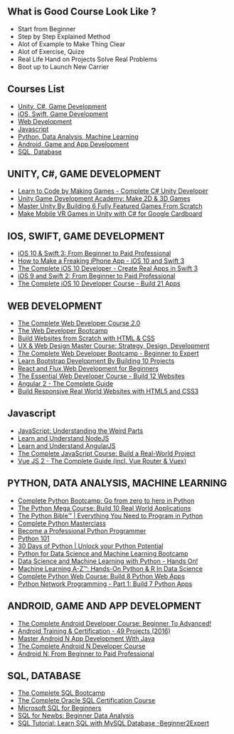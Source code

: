## What is Good Course Look Like ?

* Start from Beginner
* Step by Step Explained Method
* Alot of Example to Make Thing Clear
* Alot of Exercise, Quize
* Real Life Hand on Projects Solve Real Problems
* Boot up to Launch New Carrier


## Courses List

* [Unity, C#, Game Development](#unity-c-game-development)
* [iOS, Swift, Game Development](#ios-swift-game-development)
* [Web Development](#web-development)
* [Javascript](#javascript)
* [Python, Data Analysis, Machine Learning](#python-data-analysis-machine-learning)
* [Android, Game and App Development](#android-game-and-app-development)
* [SQL, Database](#sql-database)


## UNITY, C#, GAME DEVELOPMENT


* <a href="https://click.linksynergy.com/fs-bin/click?id=mEo*LYazi/o&subid=&offerid=323058.1&type=10&tmpid=14537&RD_PARM1=https%3A%2F%2Fwww.udemy.com%2Funitycourse%3Fpmtag%3DUDEMARCH" target="_blank">Learn to Code by Making Games - Complete C# Unity Developer</a>
* <a href="https://click.linksynergy.com/fs-bin/click?id=mEo*LYazi/o&subid=&offerid=323058.1&type=10&tmpid=14537&RD_PARM1=https%3A%2F%2Fwww.udemy.com%2Fdevslopes-unity3d%3Fpmtag%3DUDEMARCH" target="_blank">Unity Game Development Academy: Make 2D & 3D Games</a>
* <a href="https://click.linksynergy.com/fs-bin/click?id=mEo*LYazi/o&subid=&offerid=323058.1&type=10&tmpid=14537&RD_PARM1=https%3A%2F%2Fwww.udemy.com%2Fmake-mobile-games-like-a-pro-using-unity-game-engine%3Fpmtag%3DUDEMARCH" target="_blank">Master Unity By Building 6 Fully Featured Games From Scratch</a>
* <a href="https://click.linksynergy.com/fs-bin/click?id=mEo*LYazi/o&subid=&offerid=323058.1&type=10&tmpid=14537&RD_PARM1=https%3A%2F%2Fwww.udemy.com%2Fvrcourse%3Fpmtag%3DUDEMARCH" target="_blank">Make Mobile VR Games in Unity with C# for Google Cardboard</a>



## IOS, SWIFT, GAME DEVELOPMENT


* <a href="https://click.linksynergy.com/fs-bin/click?id=mEo*LYazi/o&subid=&offerid=323058.1&type=10&tmpid=14537&RD_PARM1=https%3A%2F%2Fwww.udemy.com%2Fdevslopes-ios10%2F%3Fpmtag%3DUDEMARCH" target="_blank">iOS 10 & Swift 3: From Beginner to Paid Professional</a>
* <a href="https://click.linksynergy.com/fs-bin/click?id=mEo*LYazi/o&subid=&offerid=323058.1&type=10&tmpid=14537&RD_PARM1=https%3A%2F%2Fwww.udemy.com%2Fhow-to-make-a-freaking-iphone-app-ios-10-swift-3-xcode-8%2F%3Fpmtag%3DUDEMARCH" target="_blank">How to Make a Freaking iPhone App - iOS 10 and Swift 3</a>
* <a href="https://click.linksynergy.com/fs-bin/click?id=mEo*LYazi/o&subid=&offerid=323058.1&type=10&tmpid=14537&RD_PARM1=https%3A%2F%2Fwww.udemy.com%2Fthe-complete-ios-10-developer-course%2F%3Fpmtag%3DUDEMARCH" target="_blank">The Complete iOS 10 Developer - Create Real Apps in Swift 3</a>
* <a href="https://click.linksynergy.com/fs-bin/click?id=mEo*LYazi/o&subid=&offerid=323058.1&type=10&tmpid=14537&RD_PARM1=https%3A%2F%2Fwww.udemy.com%2Fios9-swift%2F%3Fpmtag%3DUDEMARCH" target="_blank">iOS 9 and Swift 2: From Beginner to Paid Professional</a>
* <a href="https://click.linksynergy.com/fs-bin/click?id=mEo*LYazi/o&subid=&offerid=323058.1&type=10&tmpid=14537&RD_PARM1=https%3A%2F%2Fwww.udemy.com%2Fcomplete-ios-10-developer-course%2F%3Fpmtag%3DUDEMARCH" target="_blank">The Complete iOS 10 Developer Course - Build 21 Apps</a>



## WEB DEVELOPMENT


* <a href="https://click.linksynergy.com/fs-bin/click?id=mEo*LYazi/o&subid=&offerid=323058.1&type=10&tmpid=14537&RD_PARM1=https%3A%2F%2Fwww.udemy.com%2Fthe-complete-web-developer-course-2%2F%3Fpmtag%3DUDEMARCH" target="_blank">The Complete Web Developer Course 2.0</a>
* <a href="https://click.linksynergy.com/fs-bin/click?id=mEo*LYazi/o&subid=&offerid=323058.1&type=10&tmpid=14537&RD_PARM1=https%3A%2F%2Fwww.udemy.com%2Fthe-web-developer-bootcamp%2F%3Fpmtag%3DUDEMARCH" target="_blank">The Web Developer Bootcamp</a>
* <a href="https://click.linksynergy.com/fs-bin/click?id=mEo*LYazi/o&subid=&offerid=323058.1&type=10&tmpid=14537&RD_PARM1=https%3A%2F%2Fwww.udemy.com%2Fbuild-website-scratch%2F%3Fpmtag%3DUDEMARCH" target="_blank">Build Websites from Scratch with HTML & CSS</a>
* <a href="https://click.linksynergy.com/fs-bin/click?id=mEo*LYazi/o&subid=&offerid=323058.1&type=10&tmpid=14537&RD_PARM1=https%3A%2F%2Fwww.udemy.com%2Fux-web-design-master-course-strategy-design-development%2F%3Fpmtag%3DUDEMARCH" target="_blank">UX & Web Design Master Course: Strategy, Design, Development</a>
* <a href="https://click.linksynergy.com/fs-bin/click?id=mEo*LYazi/o&subid=&offerid=323058.1&type=10&tmpid=14537&RD_PARM1=https%3A%2F%2Fwww.udemy.com%2Fjob-ready-web-developer%2F%3Fpmtag%3DUDEMARCH" target="_blank">The Complete Web Developer Bootcamp - Beginner to Expert</a>
* <a href="https://click.linksynergy.com/fs-bin/click?id=mEo*LYazi/o&subid=&offerid=323058.1&type=10&tmpid=14537&RD_PARM1=https%3A%2F%2Fwww.udemy.com%2Flearn-bootstrap-development-by-building-10-projects%2F%3Fpmtag%3DUDEMARCH" target="_blank">Learn Bootstrap Development By Building 10 Projects</a>
* <a href="https://click.linksynergy.com/fs-bin/click?id=mEo*LYazi/o&subid=&offerid=323058.1&type=10&tmpid=14537&RD_PARM1=https%3A%2F%2Fwww.udemy.com%2Freact-flux%2F%3Fpmtag%3DUDEMARCH" target="_blank">React and Flux Web Development for Beginners</a>
* <a href="https://click.linksynergy.com/fs-bin/click?id=mEo*LYazi/o&subid=&offerid=323058.1&type=10&tmpid=14537&RD_PARM1=https%3A%2F%2Fwww.udemy.com%2Fthe-essential-web-developer-course%2F%3Fpmtag%3DUDEMARCH" target="_blank">The Essential Web Developer Course - Build 12 Websites</a>
* <a href="https://click.linksynergy.com/fs-bin/click?id=mEo*LYazi/o&subid=&offerid=323058.1&type=10&tmpid=14537&RD_PARM1=https%3A%2F%2Fwww.udemy.com%2Fthe-complete-guide-to-angular-2%2F%3Fpmtag%3DUDEMARCH" target="_blank">Angular 2 - The Complete Guide</a>
* <a href="https://click.linksynergy.com/fs-bin/click?id=mEo*LYazi/o&subid=&offerid=323058.1&type=10&tmpid=14537&RD_PARM1=https%3A%2F%2Fwww.udemy.com%2Fdesign-and-develop-a-killer-website-with-html5-and-css3%2F%3Fpmtag%3DUDEMARCH" target="_blank">Build Responsive Real World Websites with HTML5 and CSS3</a>


## Javascript

* <a href="https://click.linksynergy.com/link?id=mEo*LYazi/o&offerid=323058.364426&type=2&murl=https%3A%2F%2Fwww.udemy.com%2Funderstand-javascript%2F" target="_blank">JavaScript: Understanding the Weird Parts</a>
* <a href="https://click.linksynergy.com/deeplink?id=mEo*LYazi/o&mid=39197&murl=https%3A%2F%2Fwww.udemy.com%2Funderstand-nodejs%2F" target="_blank">Learn and Understand NodeJS</a>
* <a href="https://click.linksynergy.com/deeplink?id=mEo*LYazi/o&mid=39197&murl=https%3A%2F%2Fwww.udemy.com%2Flearn-angularjs%2F" target="_blank">Learn and Understand AngularJS</a>
* <a href="https://click.linksynergy.com/deeplink?id=mEo*LYazi/o&mid=39197&murl=https%3A%2F%2Fwww.udemy.com%2Fthe-complete-javascript-course%2F" target="_blank">The Complete JavaScript Course: Build a Real-World Project</a>
* <a href="https://click.linksynergy.com/deeplink?id=mEo*LYazi/o&mid=39197&murl=https%3A%2F%2Fwww.udemy.com%2Fvuejs-2-the-complete-guide%2F" target="_blank">Vue JS 2 - The Complete Guide (incl. Vue Router & Vuex)</a>



## PYTHON, DATA ANALYSIS, MACHINE LEARNING


* <a href="https://click.linksynergy.com/fs-bin/click?id=mEo*LYazi/o&subid=&offerid=323058.1&type=10&tmpid=14537&RD_PARM1=https%3A%2F%2Fwww.udemy.com%2Fcomplete-python-bootcamp%2F%3Fpmtag%3DUDEMARCH" target="_blank">Complete Python Bootcamp: Go from zero to hero in Python</a>
* <a href="https://click.linksynergy.com/fs-bin/click?id=mEo*LYazi/o&subid=&offerid=323058.1&type=10&tmpid=14537&RD_PARM1=https%3A%2F%2Fwww.udemy.com%2Fthe-python-mega-course%2F%3Fpmtag%3DUDEMARCH" target="_blank">The Python Mega Course: Build 10 Real World Applications</a>
* <a href="https://click.linksynergy.com/fs-bin/click?id=mEo*LYazi/o&subid=&offerid=323058.1&type=10&tmpid=14537&RD_PARM1=https%3A%2F%2Fwww.udemy.com%2Fthe-python-bible%2F%3Fpmtag%3DUDEMARCH" target="_blank">The Python Bible™ | Everything You Need to Program in Python</a>
* <a href="https://click.linksynergy.com/fs-bin/click?id=mEo*LYazi/o&subid=&offerid=323058.1&type=10&tmpid=14537&RD_PARM1=https%3A%2F%2Fwww.udemy.com%2Fpython-the-complete-python-developer-course%2F%3Fpmtag%3DUDEMARCH" target="_blank">Complete Python Masterclass</a>
* <a href="https://click.linksynergy.com/fs-bin/click?id=mEo*LYazi/o&subid=&offerid=323058.1&type=10&tmpid=14537&RD_PARM1=https%3A%2F%2Fwww.udemy.com%2Fbecome-a-professional-python-programmer%2F%3Fpmtag%3DUDEMARCH" target="_blank">Become a Professional Python Programmer</a>
* <a href="https://click.linksynergy.com/fs-bin/click?id=mEo*LYazi/o&subid=&offerid=323058.1&type=10&tmpid=14537&RD_PARM1=https%3A%2F%2Fwww.udemy.com%2Fkypython-101%2F%3Fpmtag%3DUDEMARCH" target="_blank">Python 101</a>
* <a href="https://click.linksynergy.com/fs-bin/click?id=mEo*LYazi/o&subid=&offerid=323058.1&type=10&tmpid=14537&RD_PARM1=https%3A%2F%2Fwww.udemy.com%2F30-days-of-python%2F%3Fpmtag%3DUDEMARCH" target="_blank">30 Days of Python | Unlock your Python Potential</a>
* <a href="https://click.linksynergy.com/fs-bin/click?id=mEo*LYazi/o&subid=&offerid=323058.1&type=10&tmpid=14537&RD_PARM1=https%3A%2F%2Fwww.udemy.com%2Fpython-for-data-science-and-machine-learning-bootcamp%2F%3Fpmtag%3DUDEMARCH" target="_blank">Python for Data Science and Machine Learning Bootcamp</a>
* <a href="https://click.linksynergy.com/fs-bin/click?id=mEo*LYazi/o&subid=&offerid=323058.1&type=10&tmpid=14537&RD_PARM1=https%3A%2F%2Fwww.udemy.com%2Fdata-science-and-machine-learning-with-python-hands-on%2F%3Fpmtag%3DUDEMARCH" target="_blank">Data Science and Machine Learning with Python - Hands On!</a>
* <a href="https://click.linksynergy.com/fs-bin/click?id=mEo*LYazi/o&subid=&offerid=323058.1&type=10&tmpid=14537&RD_PARM1=https%3A%2F%2Fwww.udemy.com%2Fmachinelearning%2F%3Fpmtag%3DUDEMARCH" target="_blank">Machine Learning A-Z™: Hands-On Python & R In Data Science</a>
* <a href="https://click.linksynergy.com/fs-bin/click?id=mEo*LYazi/o&subid=&offerid=323058.1&type=10&tmpid=14537&RD_PARM1=https%3A%2F%2Fwww.udemy.com%2Fthe-complete-python-web-course-learn-by-building-8-apps%2F%3Fpmtag%3DUDEMARCH" target="_blank">Complete Python Web Course: Build 8 Python Web Apps</a>
* <a href="https://click.linksynergy.com/fs-bin/click?id=mEo*LYazi/o&subid=&offerid=323058.1&type=10&tmpid=14537&RD_PARM1=https%3A%2F%2Fwww.udemy.com%2Fpython-programming-for-real-life-networking-use%2F%3Fpmtag%3DUDEMARCH" target="_blank">Python Network Programming - Part 1: Build 7 Python Apps</a>



## ANDROID, GAME AND APP DEVELOPMENT


* <a href="https://click.linksynergy.com/fs-bin/click?id=mEo*LYazi/o&subid=&offerid=323058.1&type=10&tmpid=14537&RD_PARM1=https%3A%2F%2Fwww.udemy.com%2Fandroidcourse%2F%3Fpmtag%3DUDEMARCH" target="_blank">The Complete Android Developer Course: Beginner To Advanced!</a>
* <a href="https://click.linksynergy.com/fs-bin/click?id=mEo*LYazi/o&subid=&offerid=323058.1&type=10&tmpid=14537&RD_PARM1=https%3A%2F%2Fwww.udemy.com%2Fandroid-classroom-training-49-projects-included%2F%3Fpmtag%3DUDEMARCH" target="_blank">Android Training & Certification - 49 Projects (2016)</a>
* <a href="https://click.linksynergy.com/fs-bin/click?id=mEo*LYazi/o&subid=&offerid=323058.1&type=10&tmpid=14537&RD_PARM1=https%3A%2F%2Fwww.udemy.com%2Fmaster-android-7-nougat-java-app-development-step-by-step%2F%3Fpmtag%3DUDEMARCH" target="_blank">Master Android N App Development With Java</a>
* <a href="https://click.linksynergy.com/fs-bin/click?id=mEo*LYazi/o&subid=&offerid=323058.1&type=10&tmpid=14537&RD_PARM1=https%3A%2F%2Fwww.udemy.com%2Fcomplete-android-n-developer-course%2F%3Fpmtag%3DUDEMARCH" target="_blank">The Complete Android N Developer Course</a>
* <a href="https://click.linksynergy.com/fs-bin/click?id=mEo*LYazi/o&subid=&offerid=323058.1&type=10&tmpid=14537&RD_PARM1=https%3A%2F%2Fwww.udemy.com%2Flearn-android%2F%3Fpmtag%3DUDEMARCH" target="_blank">Android N: From Beginner to Paid Professional</a>



## SQL, DATABASE


* <a href="https://click.linksynergy.com/fs-bin/click?id=mEo*LYazi/o&subid=&offerid=323058.1&type=10&tmpid=14537&RD_PARM1=https%3A%2F%2Fwww.udemy.com%2Fthe-complete-sql-bootcamp%2F%3Fpmtag%3DUDEMARCH" target="_blank">The Complete SQL Bootcamp</a>
* <a href="https://click.linksynergy.com/fs-bin/click?id=mEo*LYazi/o&subid=&offerid=323058.1&type=10&tmpid=14537&RD_PARM1=https%3A%2F%2Fwww.udemy.com%2Fthe-complete-oracle-sql-certification-course%2F%3Fpmtag%3DUDEMARCH" target="_blank">The Complete Oracle SQL Certification Course</a>
* <a href="https://click.linksynergy.com/fs-bin/click?id=mEo*LYazi/o&subid=&offerid=323058.1&type=10&tmpid=14537&RD_PARM1=https%3A%2F%2Fwww.udemy.com%2Fmicrosoft-sql-for-beginners%2F%3Fpmtag%3DUDEMARCH" target="_blank">Microsoft SQL for Beginners</a>
* <a href="https://click.linksynergy.com/fs-bin/click?id=mEo*LYazi/o&subid=&offerid=323058.1&type=10&tmpid=14537&RD_PARM1=https%3A%2F%2Fwww.udemy.com%2Fsql-for-newbs%2F%3Fpmtag%3DUDEMARCH" target="_blank">SQL for Newbs: Beginner Data Analysis</a>
* <a href="https://click.linksynergy.com/fs-bin/click?id=mEo*LYazi/o&subid=&offerid=323058.1&type=10&tmpid=14537&RD_PARM1=https%3A%2F%2Fwww.udemy.com%2Fsql-tutorial-learn-sql-with-mysql-database-beginner2expert%2F%3Fpmtag%3DUDEMARCH" target="_blank">SQL Tutorial: Learn SQL with MySQL Database -Beginner2Expert</a>
